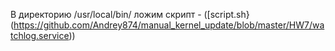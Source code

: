 
В директорию /usr/local/bin/ ложим скрипт - ([script.sh}(https://github.com/Andrey874/manual_kernel_update/blob/master/HW7/watchlog.service))
